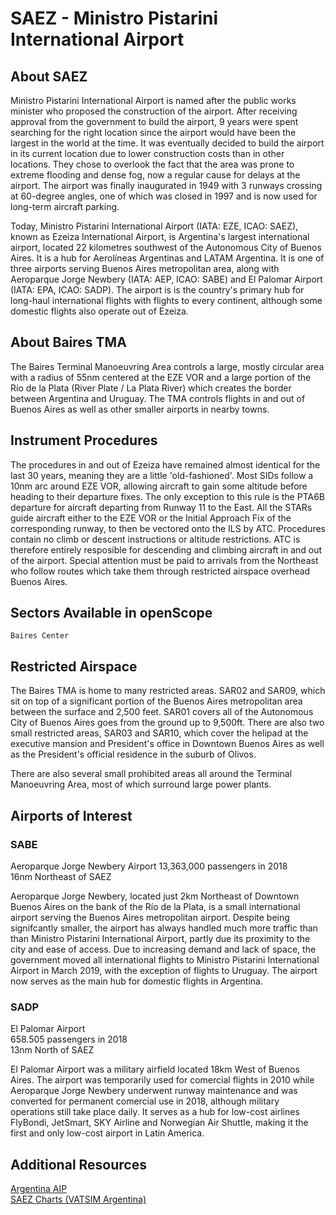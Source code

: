 # SAEZ - Ministro Pistarini International Airport

## About SAEZ
Ministro Pistarini International Airport is named after the public works minister who proposed the construction of the airport. After receiving approval from the government to build the airport, 9 years were spent searching for the right location since the airport would have been the largest in the world at the time. It was eventually decided to build the airport in its current location due to lower construction costs than in other locations. They chose to overlook the fact that the area was prone to extreme flooding and dense fog, now a regular cause for delays at the airport. The airport was finally inaugurated in 1949 with 3 runways crossing at 60-degree angles, one of which was closed in 1997 and is now used for long-term aircraft parking.

Today, Ministro Pistarini International Airport (IATA: EZE, ICAO: SAEZ), known as Ezeiza International Airport, is Argentina's largest international airport, located 22 kilometres southwest of the Autonomous City of Buenos Aires. It is a hub for Aerolíneas Argentinas and LATAM Argentina. It is one of three airports serving Buenos Aires metropolitan area, along with Aeroparque Jorge Newbery (IATA: AEP, ICAO: SABE) and El Palomar Airport (IATA: EPA, ICAO: SADP). The airport is is the country's primary hub for long-haul international flights with flights to every continent, although some domestic flights also operate out of Ezeiza.

## About Baires TMA
The Baires Terminal Manoeuvring Area controls a large, mostly circular area with a radius of 55nm centered at the EZE VOR and a large portion of the Río de la Plata (River Plate / La Plata River) which creates the border between Argentina and Uruguay. The TMA controls flights in and out of Buenos Aires as well as other smaller airports in nearby towns.

## Instrument Procedures
The procedures in and out of Ezeiza have remained almost identical for the last 30 years, meaning they are a little 'old-fashioned'. Most SIDs follow a 10nm arc around EZE VOR, allowing aircraft to gain some altitude before heading to their departure fixes. The only exception to this rule is the PTA6B departure for aircraft departing from Runway 11 to the East. All the STARs guide aircraft either to the EZE VOR or the Initial Approach Fix of the corresponding runway, to then be vectored onto the ILS by ATC. Procedures contain no climb or descent instructions or altitude restrictions. ATC is therefore entirely resposible for descending and climbing aircraft in and out of the airport. Special attention must be paid to arrivals from the Northeast who follow routes which take them through restricted airspace overhead Buenos Aires.

## Sectors Available in openScope

`Baires Center`

## Restricted Airspace
The Baires TMA is home to many restricted areas. SAR02 and SAR09, which sit on top of a significant portion of the Buenos Aires metropolitan area between the surface and 2,500 feet. SAR01 covers all of the Autonomous City of Buenos Aires goes from the ground up to 9,500ft. There are also two small restricted areas, SAR03 and SAR10, which cover the helipad at the executive mansion and President's office in Downtown Buenos Aires as well as the President's official residence in the suburb of Olivos.

There are also several small prohibited areas all around the Terminal Manoeuvring Area, most of which surround large power plants.

## Airports of Interest

### SABE
Aeroparque Jorge Newbery Airport 
13,363,000 passengers in 2018  
16nm Northeast of SAEZ  

Aeroparque Jorge Newbery, located just 2km Northeast of Downtown Buenos Aires on the bank of the Río de la Plata, is a small international airport serving the Buenos Aires metropolitan airport. Despite being signifcantly smaller, the airport has always handled much more traffic than than Ministro Pistarini International Airport, partly due its proximity to the city and ease of access. Due to increasing demand and lack of space, the government moved all international flights to Ministro Pistarini International Airport in March 2019, with the exception of flights to Uruguay. The airport now serves as the main hub for domestic flights in Argentina.

### SADP
El Palomar Airport  
658.505 passengers in 2018  
13nm North of SAEZ  

El Palomar Airport was a military airfield located 18km West of Buenos Aires. The airport was temporarily used for comercial flights in 2010 while Aeroparque Jorge Newbery underwent runway maintenance and was converted for permanent comercial use in 2018, although military operations still take place daily. It serves as a hub for low-cost airlines FlyBondi, JetSmart, SKY Airline and Norwegian Air Shuttle, making it the first and only low-cost airport in Latin America.

## Additional Resources
[Argentina AIP](http://ais.anac.gov.ar/aip)  
[SAEZ Charts (VATSIM Argentina)](http://argentina.vatsur.org/site/index.php?r=cartas/view&id=11)  